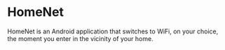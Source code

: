 # HomeNet
HomeNet is an Android application that switches to WiFi, on your choice, the moment you enter in the vicinity of your home.
